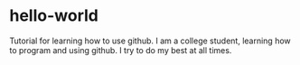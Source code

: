 # hello-world
Tutorial for learning how to use github.
I am a college student, learning how to program and using github. I try to do my best at all times.

